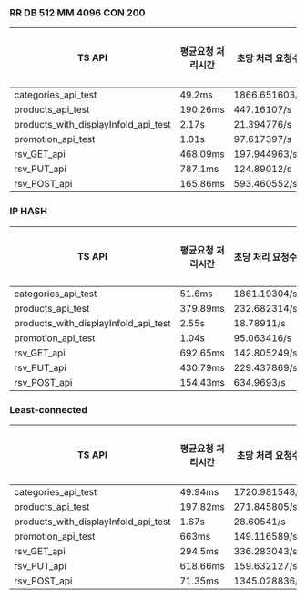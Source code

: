 

### RR  DB 512 MM 4096 CON 200
| TS API | 평균요청 처리시간 | 초당 처리 요청수  |   성공요청   |   실패 요청  | 
|--      |--               |--                 |--           |--           |
| categories_api_test | 49.2ms     |  1866.651603/s |   56206      |         0  |
|   products_api_test    | 190.26ms    | 447.16107/s |   13514      |         0  |
|products_with_displayInfoId_api_test| 2.17s	    |   21.394776/s  |   736      |         0  |
|promotion_api_test| 1.01s      | 97.617397/s  |   2987      |         0  |
|rsv_GET_api| 468.09ms    | 197.944963/s |   5991      |         0  |
|rsv_PUT_api| 787.1ms   |  124.89012/s |   3851      |         0  |
|rsv_POST_api | 165.86ms    |  593.460552/s   |   17905      |         0  |



### IP HASH
| TS API | 평균요청 처리시간 | 초당 처리 요청수  |   성공요청   |   실패 요청  | 
|--      |--               |--                 |--           |--           |
| categories_api_test | 51.6ms     |  1861.19304/s |   56022      |         0  |
|   products_api_test   | 379.89ms    | 232.682314/s |   7112      |         0  |
|products_with_displayInfoId_api_test| 2.55s	    |   18.78911/s  |   610      |         0  |
|promotion_api_test| 1.04s     |  95.063416/s  |   2899      |         0  |
|rsv_GET_api| 692.65ms  | 142.805249/s |   4346      |         0  |
|rsv_PUT_api|430.79ms     |  229.437869/s |   6997      |         0  |
|rsv_POST_api | 154.43ms   |  634.9693/s  |   19152      |         0  |


### Least-connected
| TS API | 평균요청 처리시간 | 초당 처리 요청수  |   성공요청   |   실패 요청  | 
|--      |--               |--                 |--           |--           |
| categories_api_test | 49.94ms     |  1720.981548/s |   51878      |         0  |
|   products_api_test | 197.82ms   |  271.845805/s  |   8549      |         0  |
|products_with_displayInfoId_api_test| 1.67s   |  28.60541/s  |   922      |         0  |
|promotion_api_test| 663ms     | 149.116589/s  |   4544      |         0  |
|rsv_GET_api| 294.5ms    | 336.283043/s |   10155      |         0  |
|rsv_PUT_api| 618.66ms |  159.632127/s |   4887      |         0  |
|rsv_POST_api | 71.35ms   | 1345.028836/s   |   40563      |         0  |
